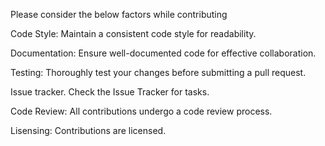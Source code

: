 Please consider the below factors while contributing

Code Style:
Maintain a consistent code style for readability.

Documentation:
Ensure well-documented code for effective collaboration.

Testing:
Thoroughly test your changes before submitting a pull request.

Issue tracker.
Check the Issue Tracker for tasks.

Code Review:
All contributions undergo a code review process.

Lisensing:
Contributions are licensed.
